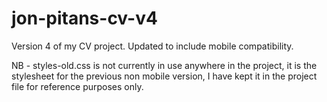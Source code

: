 # jon-pitans-cv-v4

Version 4 of my CV project. Updated to include mobile compatibility.

NB - styles-old.css is not currently in use anywhere in the project, it is the stylesheet for the previous non mobile version, I have kept it in the project file for reference purposes only.
